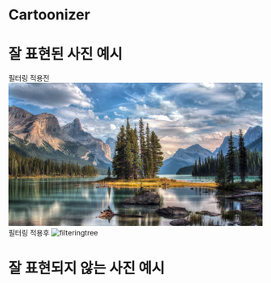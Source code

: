 # Cartoonizer
# 잘 표현된 사진 예시
필터링 적용전 ![tree](./tree.jpg)
필터링 적용후 ![filteringtree](./filteringtree.png)

# 잘 표현되지 않는 사진 예시
